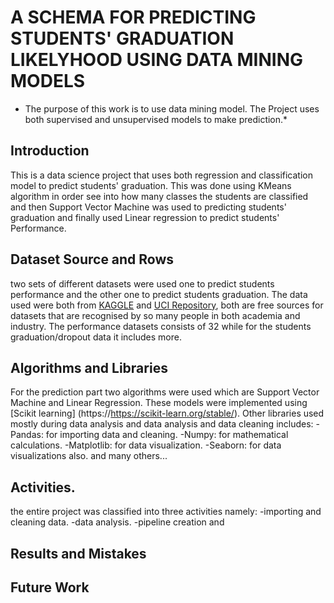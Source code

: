 # A SCHEMA FOR PREDICTING STUDENTS' GRADUATION LIKELYHOOD  USING DATA MINING MODELS


* The purpose of this work is to use data mining model. The Project uses both supervised and unsupervised models to make prediction.*


## Introduction
This is a data science project that uses both regression and classification model to predict students' graduation. This was done using KMeans algorithm in order see into how many classes the students are classified and then Support Vector Machine was used to predicting students' graduation and finally used Linear regression to predict students' Performance.


## Dataset Source and Rows
two sets of different datasets were used one to predict students performance and the other one to predict students graduation. The data used were both from [KAGGLE](https://kaggle.com) and [UCI Repository](https://http://archive.ics.uci.edu/ml/datasets/Student+Performance), both are free sources for datasets that are recognised by so many people in both academia and industry.
The performance datasets consists of 32 while for the students graduation/dropout data it includes more.


## Algorithms and Libraries

For the prediction part two algorithms were used which are Support Vector Machine and Linear Regression. These models were implemented using [Scikit learning] (https://https://scikit-learn.org/stable/). Other libraries used mostly during data analysis and data analysis and data cleaning includes:
 -Pandas: for importing data and cleaning. 
 -Numpy: for mathematical calculations.
 -Matplotlib: for data visualization.
 -Seaborn: for data visualizations also.
 and many others...



## Activities.
the entire project was classified into three activities namely:
-importing and cleaning data.
-data analysis.
-pipeline creation and 


## Results and Mistakes



## Future Work


